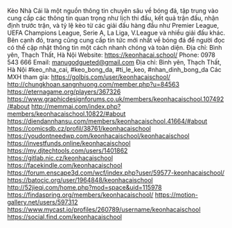 Kèo Nhà Cái là một nguồn thông tin chuyên sâu về bóng đá, tập trung vào cung cấp các thông tin quan trọng như lịch thi đấu, kết quả trận đấu, nhận định trước trận, và tỷ lệ kèo từ các giải đấu hàng đầu như Premier League, UEFA Champions League, Serie A, La Liga, V.League và nhiều giải đấu khác. Bên cạnh đó, trang cũng cung cấp tin tức mới nhất về bóng đá để người đọc có thể cập nhật thông tin một cách nhanh chóng và toàn diện.
Địa chỉ: Bình yên, Thạch Thất, Hà Nội
Website: https://keonhacai.school/
Phone: 0978 543 666
Email: manugodgueted@gmail.com
Địa chỉ: Bình yên, Thạch Thất, Hà Nội
#keo_nha_cai, #keo_bong_da, #ti_le_keo, #nhan_dinh_bong_da
Các MXH tham gia:
https://golbis.com/user/keonhacaischool/ 
http://chungkhoan.sangnhuong.com/member.php?u=84563 
https://eternagame.org/players/367326 
https://www.graphicdesignforums.co.uk/members/keonhacaischool.107492/#about 
http://memmai.com/index.php?members/keonhacaischool.10822/#about 
https://diendannhansu.com/members/keonhacaischool.41664/#about 
https://comicsdb.cz/profil/38761/keonhacaischool 
https://youdontneedwp.com/keonhacaischool/keonhacaischool 
https://investfunds.online/keonhacaischool 
https://my.djtechtools.com/users/1401862 
https://gitlab.nic.cz/keonhacaischool 
https://facekindle.com/keonhacaischool 
https://forum.enscape3d.com/wcf/index.php?user/59577-keonhacaischool/ 
https://batocic.org/user/1964848/keonhacaischool 
http://52jieqi.com/home.php?mod=space&uid=115978 
https://findaspring.org/members/keonhacaischool/ 
https://motion-gallery.net/users/597312 
https://www.mycast.io/profiles/260789/username/keonhacaischool 
https://social.find.com/keonhacaischool 

